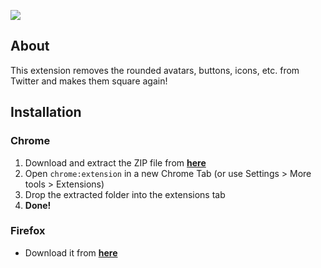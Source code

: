 ![](https://i.imgur.com/mJm2KJi.png)

## About
This extension removes the rounded avatars, buttons, icons, etc. from Twitter and makes them square again!

## Installation

### Chrome
1. Download and extract the ZIP file from [**here**](https://github.com/InventivetalentDev/MakeTwitterSquareAgain/archive/master.zip)
2. Open `chrome:extension` in a new Chrome Tab (or use Settings > More tools > Extensions) 
3. Drop the extracted folder into the extensions tab
4. **Done!**


### Firefox
- Download it from [**here**](https://addons.mozilla.org/en-GB/firefox/addon/make-twitter-square-again/)
